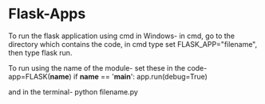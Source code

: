 # Flask-Apps

To run the flask application using cmd in Windows-
in cmd, go to the directory which contains the code, in cmd type set FLASK_APP="filename", then type flask run.

To run using the name of the module-
set these in the code-
app=FLASK(__name__)
if __name__ == '__main__':
    app.run(debug=True)

and in the terminal- 
python filename.py

